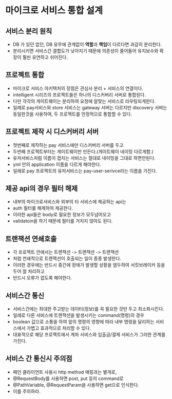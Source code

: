 # 마이크로 서비스 통합 설계

## 서비스 분리 원칙
* DB 가 있던 없던, DB 유무에 관계없이 **역할**과 **책임**이 다르다면 과감히 분리한다.
* 분리시키면 서비스간 결합도가 낮아지기 때문에 의존성이 줄어들어 유지보수와 확장이 훨씬 유연하고 쉬어진다.

## 프로젝트 통합
* 마이크로 서비스 아키텍처의 장점은 관심사 분리 + 서비스의 연결이다.
* intelligent 시리즈의 프로젝트들은 하나의 디스커버리 서버로 통합된다.
* 다만 각각의 게이트웨이는 분리하여 요청에 알맞는 서비스로 라우팅되게한다.
* 일례로 pay서비스와 store 서비스는 gateway 서버는 다르지만 discovery 서버는 동일한것을 사용하여, 두 프로젝트를 안정적으로 통합할 수 있다.

## 프로젝트 제작 시 디스커버리 서버
* 첫번째로 제작하는 pay 서비스에만 디스커버리 서버를 두고
* 두번째 프로젝트부터는 게이트웨이만 만든다.(게이트웨이 네이밍 다르게함.)
* 유저서비스처럼 이름이 겹치는 서비스는 절대로 네이밍을 그대로 하면안된다.
* yml 안의 application 이름을 다르게 해야한다.
* 일례로 pay 프로젝트의 유저서비스는 pay-user-serivce라는 이름을 가진다.

## 제공 api의 경우 필터 해제
* 내부의 마이크로서비스와 외부의 타 서비스에 제공하는 api는 
* auth 필터를 해제하여 제공한다.
* 이러한 api들은 body로 필요한 정보가 모두넘어오고 
* validatoin을 하기 때문에 필터를 거치지 않아도 된다.

## 트랜잭션 연쇄호출
* 각 프로젝트 안에서는 트랜잭션 -> 트랜잭션 -> 트랜잭션
* 처럼 연쇄적으로 트랜잭션이 호출되는 일이 종종 발생한다.
* 이러한 경우에는 반드시 중간에 장애가 발생할 상황을 염두하여 서킷브레이커 등을 두어 잘 처리하고
* 반드시 오류가 없도록 해야한다.

## 서비스간 통신
* 서비스간에는 최대한 주고받는 데이터(정보)를 꼭 필요한 것만 두고 최소화시킨다.
* 일례로 다른 서비스에 트랜잭션을 발생시키는 command(명령)의 경우 
* boolean 값으로 소통을 하여 앞의 명령의 영향에 따라 내부 명령을 달리하는 서비스에서 가볍고 효과적으로 처리할 수 있다.
* 대표적으로 해당 프로젝트에서 계좌 서비스와 입출금/결제 서비스가 그러한 관계를 가진다.

## 서비스 간 통신시 주의점
* 페인 클라이언트 사용시 http method 매핑과는 별개로,
* @RequestBody를 사용하면 post, put 등의 command로
* @PathVariable, @RequestParam을 사용하면 get으로 인식한다.
* 이를 주의하라.